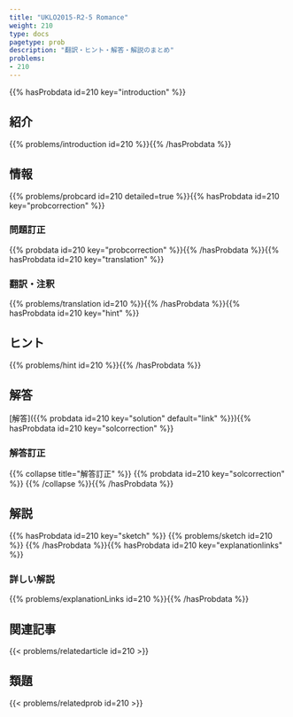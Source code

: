 ```yaml
---
title: "UKLO2015-R2-5 Romance"
weight: 210
type: docs
pagetype: prob
description: "翻訳・ヒント・解答・解説のまとめ"
problems: 
- 210
---
```


{{% hasProbdata id=210 key="introduction" %}}

## 紹介

{{% problems/introduction id=210 %}}{{% /hasProbdata %}}

## 情報

{{% problems/probcard id=210 detailed=true %}}{{% hasProbdata id=210 key="probcorrection" %}}

### 問題訂正

{{% probdata id=210 key="probcorrection" %}}{{% /hasProbdata %}}{{% hasProbdata id=210 key="translation" %}}

### 翻訳・注釈

{{% problems/translation id=210 %}}{{% /hasProbdata %}}{{% hasProbdata id=210 key="hint" %}}

## ヒント

{{% problems/hint id=210 %}}{{% /hasProbdata %}}

## 解答

[解答]({{% probdata id=210 key="solution" default="link" %}}){{% hasProbdata id=210 key="solcorrection" %}}

### 解答訂正

{{% collapse title="解答訂正" %}}
{{% probdata id=210 key="solcorrection" %}}
{{% /collapse %}}{{% /hasProbdata %}}

## 解説

{{% hasProbdata id=210 key="sketch" %}}
{{% problems/sketch id=210 %}}
{{% /hasProbdata %}}{{% hasProbdata id=210 key="explanationlinks" %}}

### 詳しい解説

{{% problems/explanationLinks id=210 %}}{{% /hasProbdata %}}

## 関連記事

{{< problems/relatedarticle id=210 >}}

## 類題

{{< problems/relatedprob id=210 >}}
